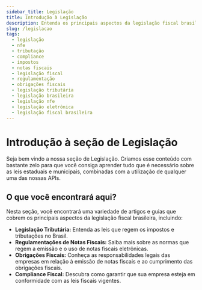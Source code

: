 ```yaml
---
sidebar_title: Legislação
title: Introdução à Legislação
description: Entenda os principais aspectos da legislação fiscal brasileira e como ela impacta a emissão de notas fiscais eletrônicas.
slug: /legislacao
tags:
  - legislação
  - nfe
  - tributação
  - compliance
  - impostos
  - notas fiscais
  - legislação fiscal
  - regulamentação
  - obrigações fiscais
  - legislação tributária
  - legislação brasileira
  - legislação nfe
  - legislação eletrônica
  - legislação fiscal brasileira
---
```


# Introdução à seção de Legislação

Seja bem vindo a nossa seção de Legislação. Criamos esse conteúdo com bastante zelo para que você consiga aprender tudo que é necessário sobre as leis estaduais e municipais, combinadas com a utilização de qualquer uma das nossas APIs.

## O que você encontrará aqui?

Nesta seção, você encontrará uma variedade de artigos e guias que cobrem os principais aspectos da legislação fiscal brasileira, incluindo:

- **Legislação Tributária:** Entenda as leis que regem os impostos e tributações no Brasil.
- **Regulamentações de Notas Fiscais:** Saiba mais sobre as normas que regem a emissão e o uso de notas fiscais eletrônicas.
- **Obrigações Fiscais:** Conheça as responsabilidades legais das empresas em relação à emissão de notas fiscais e ao cumprimento das obrigações fiscais.
- **Compliance Fiscal:** Descubra como garantir que sua empresa esteja em conformidade com as leis fiscais vigentes.